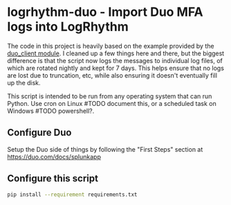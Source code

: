 # logrhythm-duo - Import Duo MFA logs into LogRhythm

The code in this project is heavily based on the example provided by the [duo_client module](https://github.com/duosecurity/duo_client_python/tree/master/examples/splunk).
I cleaned up a few things here and there, but the biggest difference is that the script now logs the messages to individual log files, of which are rotated nightly and 
kept for 7 days.  This helps ensure that no logs are lost due to truncation, etc, while also ensuring it doesn't eventually fill up the disk.

This script is intended to be run from any operating system that can run Python.  Use cron on Linux #TODO document this, or a scheduled task on Windows #TODO powershell?.

## Configure Duo

Setup the Duo side of things by following the "First Steps" section at https://duo.com/docs/splunkapp

## Configure this script

``` bash
pip install --requirement requirements.txt
```